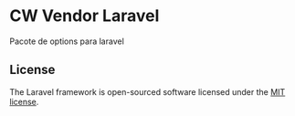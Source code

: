 # CW Vendor Laravel

Pacote de options para laravel

## License

The Laravel framework is open-sourced software licensed under the [MIT license](https://opensource.org/licenses/MIT).
